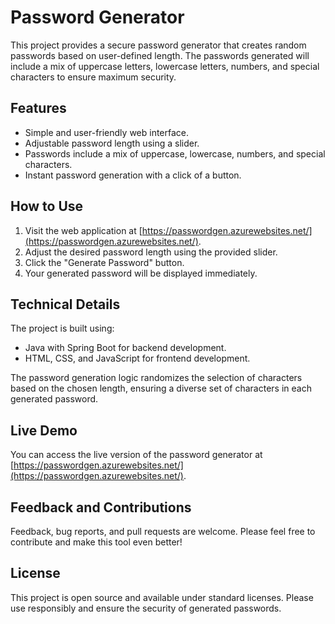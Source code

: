 # Password Generator

This project provides a secure password generator that creates random passwords based on user-defined length. The passwords generated will include a mix of uppercase letters, lowercase letters, numbers, and special characters to ensure maximum security.

## Features

- Simple and user-friendly web interface.
- Adjustable password length using a slider.
- Passwords include a mix of uppercase, lowercase, numbers, and special characters.
- Instant password generation with a click of a button.

## How to Use

1. Visit the web application at [https://passwordgen.azurewebsites.net/](https://passwordgen.azurewebsites.net/).
2. Adjust the desired password length using the provided slider.
3. Click the "Generate Password" button.
4. Your generated password will be displayed immediately.

## Technical Details

The project is built using:

- Java with Spring Boot for backend development.
- HTML, CSS, and JavaScript for frontend development.

The password generation logic randomizes the selection of characters based on the chosen length, ensuring a diverse set of characters in each generated password.

## Live Demo

You can access the live version of the password generator at [https://passwordgen.azurewebsites.net/](https://passwordgen.azurewebsites.net/).

## Feedback and Contributions

Feedback, bug reports, and pull requests are welcome. Please feel free to contribute and make this tool even better!

## License

This project is open source and available under standard licenses. Please use responsibly and ensure the security of generated passwords.
